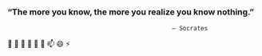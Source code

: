 ### “The more you know, the more you realize you know nothing.”
                                                  — Socrates

👋 🔭 🌱 👯 🤔 💬 📫 😄 ⚡ 
